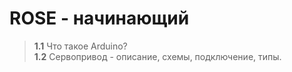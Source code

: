 # ROSE - начинающий

> **1.1** Что такое Arduino?  
> **1.2** Сервопривод - описание, схемы, подключение, типы.
